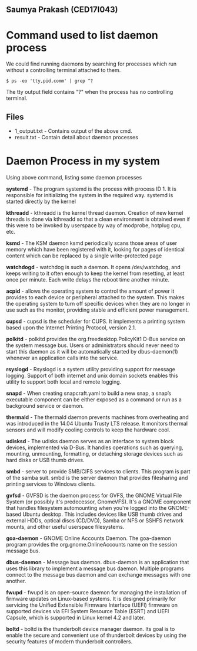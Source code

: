 ## Saumya Prakash (CED17I043)
# Command used to list daemon process 
We could find running daemons by searching for processes which run without a controlling terminal attached to them.
```
$ ps -eo 'tty,pid,comm' | grep ^?
```
The tty output field contains "?" when the process has no controlling terminal. 

## Files
* 1_output.txt - Contains output of the above cmd.
* result.txt - Contain detail about daemon processes
# Daemon Process in my system
Using above command, listing some daemon processes

**systemd** - The program systemd is the process with process ID 1. It is responsible for initializing the system in the required way. systemd is started directly by the kernel

**kthreadd** - kthreadd is the kernel thread daemon. Creation of new kernel threads is done via kthreadd so that a clean environment is obtained even if this were to be invoked by userspace by way of modprobe, hotplug cpu, etc.

**ksmd** - The KSM daemon ksmd periodically scans those areas of user memory which have been registered with it, looking for pages of identical content which can be replaced by a single write-protected page

**watchdogd** - watchdog is such a daemon. It opens /dev/watchdog, and keeps writing to it often enough to keep the kernel from resetting, at least once per minute. Each  write  delays  the  reboot time  another  minute.


**acpid** - allows the operating system to control the amount of power it provides to each device or peripheral attached to the system. This makes the operating system to turn off specific devices when they are no longer in use such as the monitor, providing stable and efficient power management.

**cupsd** - cupsd  is  the scheduler for CUPS. It implements a printing system based upon the Internet       Printing Protocol, version 2.1.

**polkitd** - polkitd provides the org.freedesktop.PolicyKit1 D-Bus service on the system message bus.       Users or administrators should never need to start this daemon as it will be automatically       started by dbus-daemon(1) whenever an application calls into the service.

**rsyslogd** - Rsyslogd is a system utility providing support  for  message  logging.   Support  of  both internet  and  unix  domain  sockets enables this utility to support both local and remote logging.

**snapd** - When creating snapcraft.yaml to build a new snap, a snap’s executable component can be either exposed as a command or run as a background service or daemon.

**thermald** - The thermald daemon prevents machines from overheating and was introduced in the 14.04 Ubuntu Trusty LTS release. It monitors thermal sensors and will modify cooling controls to keep the hardware cool. 

**udisksd** - The udisks daemon serves as an interface to system block devices, implemented via D-Bus. It handles operations such as querying, mounting, unmounting, formatting, or detaching storage devices such as hard disks or USB thumb drives.

**smbd** - server to provide SMB/CIFS services to clients. This program is part of the samba suit. smbd is the server daemon that provides filesharing and printing services to Windows       clients.

**gvfsd** - GVFSD is the daemon process for GVFS, the GNOME Virtual File System (or possibly it's predecessor, GnomeVFS). It's a GNOME component that handles filesystem automounting when you're logged into the GNOME-based Ubuntu desktop. This includes devices like USB thumb drives and external HDDs, optical discs (CD/DVD), Samba or NFS or SSHFS network mounts, and other useful userspace filesystems.

**goa-daemon** - GNOME Online Accounts Daemon. The goa-daemon program provides the org.gnome.OnlineAccounts name on the session message bus.

**dbus-daemon** - Message bus daemon. dbus-daemon is an application that uses this library to implement a message bus daemon. Multiple programs connect to the message bus daemon and can exchange messages with one another.

**fwupd** - fwupd is an open-source daemon for managing the installation of firmware updates on Linux-based systems. It is designed primarily for servicing the Unified Extensible Firmware Interface (UEFI) firmware on supported devices via EFI System Resource Table (ESRT) and UEFI Capsule, which is supported in Linux kernel 4.2 and later.

**boltd** - boltd is the thunderbolt device manager daemon. Its goal is to enable the secure and       convenient use of thunderbolt devices by using the security features of modern thunderbolt       controllers.